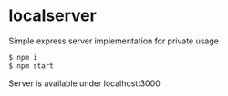 # localserver

Simple express server implementation for private usage

```sh
$ npm i
$ npm start
```

Server is available under localhost:3000
